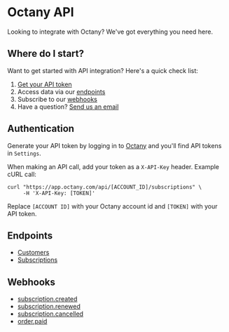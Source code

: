 Octany API
==========

Looking to integrate with Octany? We've got everything you need here.


Where do I start?
-----------------

Want to get started with API integration? Here's a quick check list:

1. [Get your API token](#authentication)
2. Access data via our [endpoints](#endpoints)
3. Subscribe to our [webhooks](#webhooks) 
4. Have a question? [Send us an email](mailto:support@octany.com)

Authentication
--------------

Generate your API token by logging in to [Octany](https://app.octany.com) and you'll find 
API tokens in `Settings`.

When making an API call, add your token as a `X-API-Key` header. Example cURL call:

```
curl "https://app.octany.com/api/[ACCOUNT_ID]/subscriptions" \
     -H 'X-API-Key: [TOKEN]'
```

Replace `[ACCOUNT ID]` with your Octany account id and `[TOKEN]` with your API token.
 

Endpoints
---------

- [Customers](endpoints/customers.md)
- [Subscriptions](endpoints/subscriptions.md)

Webhooks
--------
 
- [subscription.created](webhooks/webhooks.md#subscriptioncreated)
- [subscription.renewed](webhooks/webhooks.md#subscriptionrenewed)
- [subscription.cancelled](webhooks/webhooks.md#subscriptioncancelled)
- [order.paid](webhooks/webhooks.md#orderpaid)